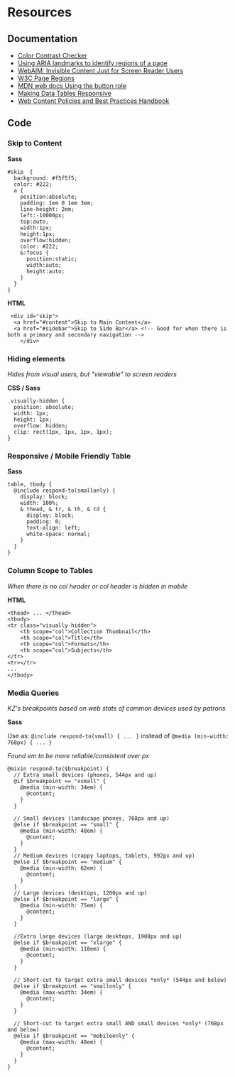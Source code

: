 # Resources
## Documentation
* [Color Contrast Checker](https://webaim.org/resources/contrastchecker/)
* [Using ARIA landmarks to identify regions of a page](https://www.w3.org/WAI/GL/wiki/Using_ARIA_landmarks_to_identify_regions_of_a_page)
* [WebAIM: Invisible Content Just for Screen Reader Users](https://webaim.org/techniques/css/invisiblecontent/)
* [W3C Page Regions](https://www.w3.org/WAI/tutorials/page-structure/regions/)
* [MDN web docs Using the button role](https://developer.mozilla.org/en-US/docs/Web/Accessibility/ARIA/ARIA_Techniques/Using_the_button_role)
* [Making Data Tables Responsive](http://blog.apps.npr.org/2014/05/09/responsive-data-tables.html)
* [Web Content Policies and Best Practices Handbook](https://loop.lib.uchicago.edu/documentation/communications/web-content-policies-and-best-practices-handbook/)

## Code
### Skip to Content
**Sass**
```
#skip  {
  background: #f5f5f5;
  color: #222;
  a { 
    position:absolute;
    padding: 1em 0 1em 3em;
    line-height: 2em;
    left:-10000px; 
    top:auto; 
    width:1px; 
    height:1px; 
    overflow:hidden;
    color: #222;
    &:focus { 
      position:static; 
      width:auto; 
      height:auto; 
    } 
  }
}
```

**HTML**
```
 <div id="skip">
  <a href="#content">Skip to Main Content</a>
  <a href="#sidebar">Skip to Side Bar</a> <!-- Good for when there is both a primary and secondary navigation -->
    </div>
```

### Hiding elements
_Hides from visual users, but "viewable" to screen readers_

**CSS / Sass**
```
.visually-hidden {
  position: absolute;
  width: 1px;
  height: 1px;
  overflow: hidden;
  clip: rect(1px, 1px, 1px, 1px);
}
```

### Responsive / Mobile Friendly Table
**Sass**
```
table, tbody {
  @include respond-to(smallonly) {
    display: block;
    width: 100%;
    & thead, & tr, & th, & td {
      display: block;
      padding: 0;
      text-align: left;
      white-space: normal;
    }
  }
}
```

### Column Scope to Tables
_When there is no col header or col header is hidden in mobile_

**HTML**
```
<thead> ... </thead>
<tbody>
<tr class="visually-hidden">
	<th scope="col">Collection Thumbnail</th>
	<th scope="col">Title</th>
	<th scope="col">Formats</th>
	<th scope="col">Subjects</th>
</tr>
<tr></tr>
...
</tbody>
```

### Media Queries
_KZ's breakpoints based on web stats of common devices used by patrons_

**Sass**

Use as: `@include respond-to(small) { ... }` instead of `@media (min-width: 768px) { ... }`

_Found em to be more reliable/consistent over px_
```
@mixin respond-to($breakpoint) {
  // Extra small devices (phones, 544px and up)
  @if $breakpoint == "xsmall" {
    @media (min-width: 34em) {
      @content;
    }
  }

  // Small devices (landscape phones, 768px and up)
  @else if $breakpoint == "small" {
    @media (min-width: 48em) {
      @content;
    }
  }
  // Medium devices (crappy laptops, tablets, 992px and up)
  @else if $breakpoint == "medium" {
    @media (min-width: 62em) {
      @content;
    }
  }
  // Large devices (desktops, 1200px and up)
  @else if $breakpoint == "large" {
    @media (min-width: 75em) {
      @content;
    }
  }

  //Extra large devices (large desktops, 1900px and up)
  @else if $breakpoint == "xlarge" {
    @media (min-width: 118em) {
      @content;
    }
  }
  
  // Short-cut to target extra small devices *only* (544px and below)
  @else if $breakpoint == "smallonly" {
    @media (max-width: 34em) {
      @content;
    }
  }

  // Short-cut to target extra small AND small devices *only* (768px and below)
  @else if $breakpoint == "mobileonly" {
    @media (max-width: 48em) {
      @content;
    }
  }
}
```

